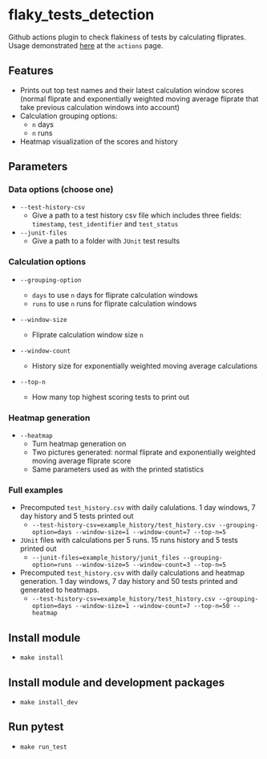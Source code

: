 # flaky_tests_detection

Github actions plugin to check flakiness of tests by calculating fliprates. Usage demonstrated [here](https://github.com/guotin/flaky-test-ci) at the `actions` page.

## Features

* Prints out top test names and their latest calculation window scores (normal fliprate and exponentially weighted moving average fliprate that take previous calculation windows into account)
* Calculation grouping options:
  * `n` days
  * `n` runs
* Heatmap visualization of the scores and history 
  
## Parameters

### Data options (choose one)

* `--test-history-csv`
  * Give a path to a test history csv file which includes three fields: `timestamp`, `test_identifier` and `test_status`
* `--junit-files`
  * Give a path to a folder with `JUnit` test results
  
### Calculation options

* `--grouping-option`
  * `days` to use `n` days for fliprate calculation windows
  * `runs` to use `n` runs for fliprate calculation windows
  
* `--window-size`
  * Fliprate calculation window size `n`
  
* `--window-count`
  * History size for exponentially weighted moving average calculations 
  
* `--top-n`
  * How many top highest scoring tests to print out
### Heatmap generation
* `--heatmap`
  * Turn heatmap generation on
  * Two pictures generated: normal fliprate and exponentially weighted moving average fliprate score
  * Same parameters used as with the printed statistics
  
### Full examples

* Precomputed `test_history.csv` with daily calulations. 1 day windows, 7 day history and 5 tests printed out
  * `--test-history-csv=example_history/test_history.csv --grouping-option=days --window-size=1 --window-count=7 --top-n=5`
* `JUnit` files with calculations per 5 runs. 15 runs history and 5 tests printed out
  * `--junit-files=example_history/junit_files --grouping-option=runs --window-size=5 --window-count=3 --top-n=5`
* Precomputed `test_history.csv` with daily calculations and heatmap generation. 1 day windows, 7 day history and 50 tests printed and generated to heatmaps.
  * `--test-history-csv=example_history/test_history.csv --grouping-option=days --window-size=1 --window-count=7 --top-n=50 --heatmap` 

## Install module

* `make install`

## Install module and development packages

* `make install_dev`

## Run pytest

* `make run_test`

